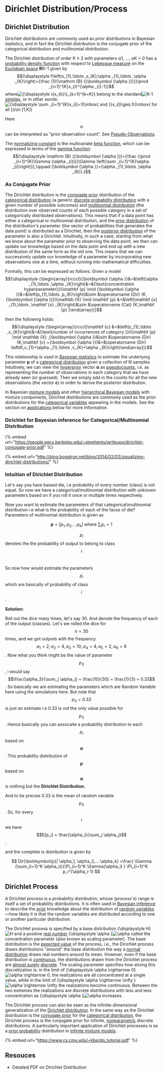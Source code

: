 # Dirichlet Distribution/Process

## Dirichlet Distribution

Dirichlet distributions are commonly used as prior distributions in Bayesian statistics, and in fact the Dirichlet distribution is the conjugate prior of the categorical distribution and multinomial distribution.

The Dirichlet distribution of order K ≥ 2 with parameters α1, ..., αK > 0 has a [probability density function](https://en.wikipedia.org/wiki/Probability\_density\_function) with respect to [Lebesgue measure](https://en.wikipedia.org/wiki/Lebesgue\_measure) on the [Euclidean space](https://en.wikipedia.org/wiki/Euclidean\_space) **R**K−1 given by $${\displaystyle f\left(x_{1},\ldots ,x_{K};\alpha _{1},\ldots ,\alpha _{K}\right)={\frac {1}{\mathrm {B} ({\boldsymbol {\alpha }})}}\prod _{i=1}^{K}x_{i}^{\alpha _{i}-1}}$$ where![{\displaystyle \\{x\_{k}\\}\_{k=1}^{k=K\}}](https://wikimedia.org/api/rest\_v1/media/math/render/svg/b2ca8af1aaad3b4dbc90a4c7770fa65517d96b05) belong to the standard![K-1](https://wikimedia.org/api/rest\_v1/media/math/render/svg/dd6e429474c269979f75b41db5d334243b3dccd3) [simplex](https://en.wikipedia.org/wiki/Simplex), or in other words: ![{\displaystyle \sum \_{i=1}^{K}x\_{i}=1{\mbox{ and \}}x\_{i}\geq 0{\mbox{ for all \}}i\in \[1,K\]}](https://wikimedia.org/api/rest\_v1/media/math/render/svg/15e9f7b08d8d5bac07e921c61f2b6d5f35335a1f)

Here $$\alpha$$can be interpreted as "prior observation count". See [Pseudo-Observations](conjugate-priors.md).&#x20;

The [normalizing constant](https://en.wikipedia.org/wiki/Normalizing\_constant) is the multivariate [beta function](https://en.wikipedia.org/wiki/Beta\_function), which can be expressed in terms of the [gamma function](https://en.wikipedia.org/wiki/Gamma\_function): $${\displaystyle \mathrm {B} ({\boldsymbol {\alpha }})={\frac {\prod _{i=1}^{K}\Gamma (\alpha _{i})}{\Gamma \left(\sum _{i=1}^{K}\alpha _{i}\right)}},\qquad {\boldsymbol {\alpha }}=(\alpha _{1},\ldots ,\alpha _{K}).}$$&#x20;

### As Conjugate Prior

The Dirichlet distribution is the [conjugate prior](https://en.wikipedia.org/wiki/Conjugate\_prior) distribution of the [categorical distribution](https://en.wikipedia.org/wiki/Categorical\_distribution) (a generic [discrete probability distribution](https://en.wikipedia.org/wiki/Discrete\_probability\_distribution) with a given number of possible outcomes) and [multinomial distribution](https://en.wikipedia.org/wiki/Multinomial\_distribution) (the distribution over observed counts of each possible category in a set of categorically distributed observations). This means that if a data point has either a categorical or multinomial distribution, and the [prior distribution](https://en.wikipedia.org/wiki/Prior\_distribution) of the distribution's parameter (the vector of probabilities that generates the data point) is distributed as a Dirichlet, then the [posterior distribution](https://en.wikipedia.org/wiki/Posterior\_distribution) of the parameter is also a Dirichlet. Intuitively, in such a case, starting from what we know about the parameter prior to observing the data point, we then can update our knowledge based on the data point and end up with a new distribution of the same form as the old one. This means that we can successively update our knowledge of a parameter by incorporating new observations one at a time, without running into mathematical difficulties.

Formally, this can be expressed as follows. Given a model $${\displaystyle {\begin{array}{rcccl}{\boldsymbol {\alpha }}&=&\left(\alpha _{1},\ldots ,\alpha _{K}\right)&=&{\text{concentration hyperparameter}}\\\mathbf {p} \mid {\boldsymbol {\alpha }}&=&\left(p_{1},\ldots ,p_{K}\right)&\sim &\operatorname {Dir} (K,{\boldsymbol {\alpha }})\\\mathbb {X} \mid \mathbf {p} &=&\left(\mathbf {x} _{1},\ldots ,\mathbf {x} _{K}\right)&\sim &\operatorname {Cat} (K,\mathbf {p} )\end{array}}}$$&#x20;

then the following holds: $${\displaystyle {\begin{array}{rcccl}\mathbf {c} &=&\left(c_{1},\ldots ,c_{K}\right)&=&{\text{number of occurrences of category }}i\\\mathbf {p} \mid \mathbb {X} ,{\boldsymbol {\alpha }}&\sim &\operatorname {Dir} (K,\mathbf {c} +{\boldsymbol {\alpha }})&=&\operatorname {Dir} \left(K,c_{1}+\alpha _{1},\ldots ,c_{K}+\alpha _{K}\right)\end{array}}}$$&#x20;

This relationship is used in [Bayesian statistics](https://en.wikipedia.org/wiki/Bayesian\_statistics) to estimate the underlying parameter **p** of a [categorical distribution](https://en.wikipedia.org/wiki/Categorical\_distribution) given a collection of N samples. Intuitively, we can view the [hyperprior](https://en.wikipedia.org/wiki/Hyperprior) vector **α** as [pseudocounts](https://en.wikipedia.org/wiki/Pseudocount), i.e. as representing the number of observations in each category that we have already seen (or guessed). Then we simply add in the counts for all the new observations (the vector **c**) in order to derive the posterior distribution.

In Bayesian [mixture models](https://en.wikipedia.org/wiki/Mixture\_model) and other [hierarchical Bayesian models](https://en.wikipedia.org/wiki/Hierarchical\_Bayesian\_model) with mixture components, Dirichlet distributions are commonly used as the prior distributions for the [categorical variables](https://en.wikipedia.org/wiki/Categorical\_distribution) appearing in the models. See the section on [applications](https://en.wikipedia.org/wiki/Dirichlet\_distribution#Applications) below for more information.

### Dirichlet for Bayesian inference for Categorical/Multinomial Distribution

{% embed url="https://people.eecs.berkeley.edu/~stephentu/writeups/dirichlet-conjugate-prior.pdf" %}

{% embed url="http://blog.bogatron.net/blog/2014/02/02/visualizing-dirichlet-distributions/" %}

### Intuition of Dirichlet Distribution

Let's say you have baised die, i.e probability of every number (class) is not equal. So now we have a categorical/multinomial distribution with unknown parameters based on if you roll it once or multiple times respectively.&#x20;

Now you want to estimate the parameters of that categorical\multinomial distribution i.e what is the probability of each of the faces of die? Parameters of multinomial distribution is given as

$$
\boldsymbol{p} = [p_1, p_2, ... p_k] \text{ where  } \sum_ip_i = 1
$$

$$p_i$$denotes the the probability of output to belong to class $$i$$.&#x20;

So now how would estimate the parameters $$p_i$$which are basically of probability of class $$i$$.

**Solution:**

Roll out the dice many times, let's say 30. And denote the frequency of each of the output (classes). Let's we rolled the dice for $$n=30$$times, and we got outputs with the frequency $$\alpha_1=2, \alpha_2=4, \alpha_3=10, \alpha_4=4, \alpha_5=2, \alpha_6=8$$. Now what you think might be the value of parameter $$p_3$$, i would say $$\frac{\alpha_3}{\sum_j \alpha_j} = \frac{10}{30} = \frac{1}{3} = 0.33$$. So basically we are estimating the parameters which are Random Variable here using the simulations here. But note that $$p_3 = 0.33$$ is just an estimate i.e 0.33 is not the only value possible for $$p_3$$. Hence basically you can assocaite a probability distribution to each $$p_i$$based on $$\boldsymbol{\alpha}$$. This probability distribution of $$\boldsymbol{p}$$ based on $$\boldsymbol{\alpha}$$is nothing but the **Dirichlet Distribution.**&#x20;

And to be precise 0.33 is the mean of random variable $$p_3$$. So, for every $$i$$ we have $$E[p_i] = \frac{\alpha_i}{\sum_j \alpha_j}$$.

and the complete is distribution is given by&#x20;

$$
Dir(\boldsymbol{p}|
\alpha_1, \alpha_2,... \alpha_k) =\frac{ \Gamma (\sum_{i=1}^K \alpha_i)}{\Pi_{i=1}^K \Gamma(\alpha_i) } \Pi_{i=1}^K p_i^{\alpha_i-1}
$$

## Dirichlet Process

A Dirichlet process is a probability distribution, whose (process's) range is itself a set of probability distributions. It is often used in [Bayesian inference](https://en.wikipedia.org/wiki/Bayesian\_inference) to describe the [prior](https://en.wikipedia.org/wiki/Prior\_probability) knowledge about the distribution of [random variables](https://en.wikipedia.org/wiki/Random\_variable)—how likely it is that the random variables are distributed according to one or another particular distribution.

The Dirichlet process is specified by a base distribution {\displaystyle H}![H](https://wikimedia.org/api/rest\_v1/media/math/render/svg/75a9edddcca2f782014371f75dca39d7e13a9c1b) and a positive [real number](https://en.wikipedia.org/wiki/Real\_number) {\displaystyle \alpha }![\alpha ](https://wikimedia.org/api/rest\_v1/media/math/render/svg/b79333175c8b3f0840bfb4ec41b8072c83ea88d3) called the concentration parameter (also known as scaling parameter). The base distribution is the [expected value](https://en.wikipedia.org/wiki/Expected\_value) of the process, i.e., the Dirichlet process draws distributions "around" the base distribution the way a [normal distribution](https://en.wikipedia.org/wiki/Normal\_distribution) draws real numbers around its mean. However, even if the base distribution is [continuous](https://en.wikipedia.org/wiki/Continuous\_distribution), the distributions drawn from the Dirichlet process are [almost surely](https://en.wikipedia.org/wiki/Almost\_surely) [discrete](https://en.wikipedia.org/wiki/Discrete\_distribution). The scaling parameter specifies how strong this discretization is: in the limit of {\displaystyle \alpha \rightarrow 0}![\alpha \rightarrow 0](https://wikimedia.org/api/rest\_v1/media/math/render/svg/1b2b1de74c597df1a88852a36f8ed46e3af14fb0), the realizations are all concentrated at a single value, while in the limit of {\displaystyle \alpha \rightarrow \infty }![\alpha \rightarrow \infty ](https://wikimedia.org/api/rest\_v1/media/math/render/svg/0337f6405bed43834d138cd765f090040bc81870) the realizations become continuous. Between the two extremes the realizations are discrete distributions with less and less concentration as {\displaystyle \alpha }![\alpha ](https://wikimedia.org/api/rest\_v1/media/math/render/svg/b79333175c8b3f0840bfb4ec41b8072c83ea88d3) increases.

The Dirichlet process can also be seen as the infinite-dimensional generalization of the [Dirichlet distribution](https://en.wikipedia.org/wiki/Dirichlet\_distribution). In the same way as the Dirichlet distribution is the [conjugate prior](https://en.wikipedia.org/wiki/Conjugate\_prior) for the [categorical distribution](https://en.wikipedia.org/wiki/Categorical\_distribution), the Dirichlet process is the conjugate prior for infinite, [nonparametric](https://en.wikipedia.org/wiki/Nonparametric\_statistics) discrete distributions. A particularly important application of Dirichlet processes is as a [prior probability](https://en.wikipedia.org/wiki/Prior\_probability) distribution in [infinite mixture models](https://en.wikipedia.org/wiki/Infinite\_mixture\_model).

{% embed url="https://www.cs.cmu.edu/~kbe/dp_tutorial.pdf" %}

## Resouces

* Detailed PDF on Dirichlet Distribution

